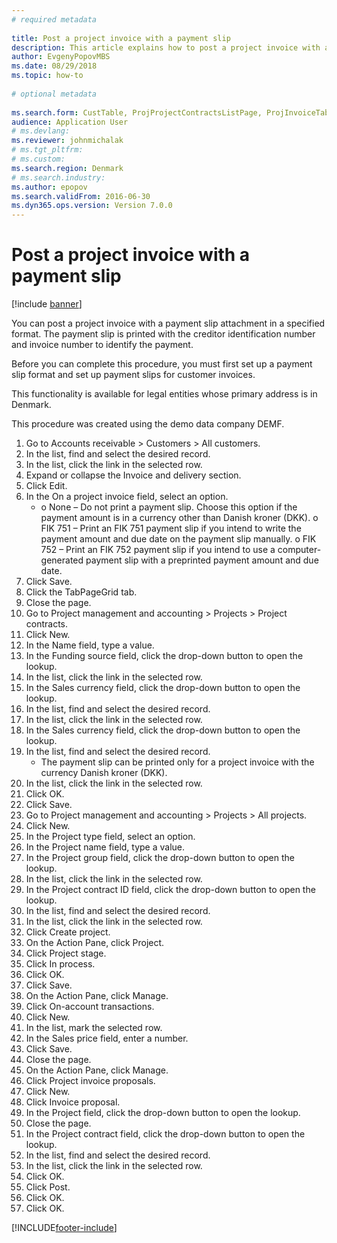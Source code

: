 ```yaml
--- 
# required metadata 
 
title: Post a project invoice with a payment slip
description: This article explains how to post a project invoice with a payment slip in a specified format. 
author: EvgenyPopovMBS
ms.date: 08/29/2018
ms.topic: how-to 
 
# optional metadata 
 
ms.search.form: CustTable, ProjProjectContractsListPage, ProjInvoiceTableCreate, ProjInvoiceTable, ProjProjectsListPage, ProjTableCreate, ProjGroupLookUp, ProjTable,  ProjTransOnAcc, ProjInvoiceProposalListPage, ProjInvoiceProposalCreateLines, ProjInvoiceProposalDetail, ProjInvoiceEditLines   
audience: Application User 
# ms.devlang:  
ms.reviewer: johnmichalak
# ms.tgt_pltfrm:  
# ms.custom:  
ms.search.region: Denmark
# ms.search.industry: 
ms.author: epopov
ms.search.validFrom: 2016-06-30 
ms.dyn365.ops.version: Version 7.0.0 
---
```

# Post a project invoice with a payment slip

[!include [banner](../../includes/banner.md)]

You can post a project invoice with a payment slip attachment in a specified format. The payment slip is printed with the creditor identification number and invoice number to identify the payment.

Before you can complete this procedure, you must first set up a payment slip format and set up payment slips for customer invoices. 



This functionality is available for legal entities whose primary address is in Denmark. 

This procedure was created using the demo data company DEMF.

1. Go to Accounts receivable > Customers > All customers.
2. In the list, find and select the desired record.
3. In the list, click the link in the selected row.
4. Expand or collapse the Invoice and delivery section.
5. Click Edit.
6. In the On a project invoice field, select an option.
    * o    None – Do not print a payment slip. Choose this option if the payment amount is in a currency other than Danish kroner (DKK).   o    FIK 751 – Print an FIK 751 payment slip if you intend to write the payment amount and due date on the payment slip manually.   o    FIK 752 – Print an FIK 752 payment slip if you intend to use a computer-generated payment slip with a preprinted payment amount and due date.     
7. Click Save.
8. Click the TabPageGrid tab.
9. Close the page.
10. Go to Project management and accounting > Projects > Project contracts.
11. Click New.
12. In the Name field, type a value.
13. In the Funding source field, click the drop-down button to open the lookup.
14. In the list, click the link in the selected row.
15. In the Sales currency field, click the drop-down button to open the lookup.
16. In the list, find and select the desired record.
17. In the list, click the link in the selected row.
18. In the Sales currency field, click the drop-down button to open the lookup.
19. In the list, find and select the desired record.
    * The payment slip can be printed only for a project invoice with the currency Danish kroner (DKK).  
20. In the list, click the link in the selected row.
21. Click OK.
22. Click Save.
23. Go to Project management and accounting > Projects > All projects.
24. Click New.
25. In the Project type field, select an option.
26. In the Project name field, type a value.
27. In the Project group field, click the drop-down button to open the lookup.
28. In the list, click the link in the selected row.
29. In the Project contract ID field, click the drop-down button to open the lookup.
30. In the list, find and select the desired record.
31. In the list, click the link in the selected row.
32. Click Create project.
33. On the Action Pane, click Project.
34. Click Project stage.
35. Click In process.
36. Click OK.
37. Click Save.
38. On the Action Pane, click Manage.
39. Click On-account transactions.
40. Click New.
41. In the list, mark the selected row.
42. In the Sales price field, enter a number.
43. Click Save.
44. Close the page.
45. On the Action Pane, click Manage.
46. Click Project invoice proposals.
47. Click New.
48. Click Invoice proposal.
49. In the Project field, click the drop-down button to open the lookup.
50. Close the page.
51. In the Project contract field, click the drop-down button to open the lookup.
52. In the list, find and select the desired record.
53. In the list, click the link in the selected row.
54. Click OK.
55. Click Post.
56. Click OK.
57. Click OK.



[!INCLUDE[footer-include](../../../includes/footer-banner.md)]
